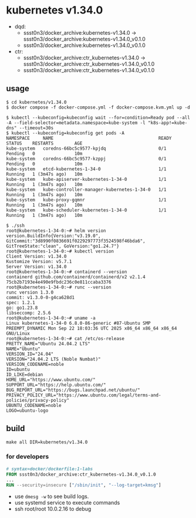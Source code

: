 # kubernetes v1.34.0

* dqd:
  * ssst0n3/docker_archive:kubernetes-v1.34.0 -> ssst0n3/docker_archive:kubernetes-v1.34.0_v0.1.0
  * ssst0n3/docker_archive:kubernetes-v1.34.0_v0.1.0
* ctr:
  * ssst0n3/docker_archive:ctr_kubernetes-v1.34.0 -> ssst0n3/docker_archive:ctr_kubernetes-v1.34.0_v0.1.0
  * ssst0n3/docker_archive:ctr_kubernetes-v1.34.0_v0.1.0

## usage

```shell
$ cd kubernetes/v1.34.0
$ docker compose -f docker-compose.yml -f docker-compose.kvm.yml up -d
```

```shell
$ kubectl --kubeconfig=kubeconfig wait --for=condition=Ready pod --all -A --field-selector=metadata.namespace=kube-system -l "k8s-app!=kube-dns" --timeout=30s
$ kubectl --kubeconfig=kubeconfig get pods -A
NAMESPACE     NAME                                        READY   STATUS    RESTARTS        AGE
kube-system   coredns-66bc5c9577-kpjdq                    0/1     Pending   0               10m
kube-system   coredns-66bc5c9577-kzppj                    0/1     Pending   0               10m
kube-system   etcd-kubernetes-1-34-0                      1/1     Running   1 (3m47s ago)   10m
kube-system   kube-apiserver-kubernetes-1-34-0            1/1     Running   1 (3m47s ago)   10m
kube-system   kube-controller-manager-kubernetes-1-34-0   1/1     Running   1 (3m47s ago)   10m
kube-system   kube-proxy-gqmnr                            1/1     Running   1 (3m47s ago)   10m
kube-system   kube-scheduler-kubernetes-1-34-0            1/1     Running   1 (3m47s ago)   10m
```

```shell
$ ./ssh
root@kubernetes-1-34-0:~# helm version
version.BuildInfo{Version:"v3.19.0", GitCommit:"3d8990f0836691f0229297773f3524598f46bda6", GitTreeState:"clean", GoVersion:"go1.24.7"}
root@kubernetes-1-34-0:~# kubectl version
Client Version: v1.34.0
Kustomize Version: v5.7.1
Server Version: v1.34.0
root@kubernetes-1-34-0:~# containerd --version
containerd github.com/containerd/containerd/v2 v2.1.4 75cb2b7193e4e490e9fbdc236c0e811ccaba3376
root@kubernetes-1-34-0:~# runc --version
runc version 1.3.0
commit: v1.3.0-0-g4ca628d1
spec: 1.2.1
go: go1.23.8
libseccomp: 2.5.6
root@kubernetes-1-34-0:~# uname -a
Linux kubernetes-1-34-0 6.8.0-86-generic #87-Ubuntu SMP PREEMPT_DYNAMIC Mon Sep 22 18:03:36 UTC 2025 x86_64 x86_64 x86_64 GNU/Linux
root@kubernetes-1-34-0:~# cat /etc/os-release 
PRETTY_NAME="Ubuntu 24.04.2 LTS"
NAME="Ubuntu"
VERSION_ID="24.04"
VERSION="24.04.2 LTS (Noble Numbat)"
VERSION_CODENAME=noble
ID=ubuntu
ID_LIKE=debian
HOME_URL="https://www.ubuntu.com/"
SUPPORT_URL="https://help.ubuntu.com/"
BUG_REPORT_URL="https://bugs.launchpad.net/ubuntu/"
PRIVACY_POLICY_URL="https://www.ubuntu.com/legal/terms-and-policies/privacy-policy"
UBUNTU_CODENAME=noble
LOGO=ubuntu-logo
```

## build

```shell
make all DIR=kubernetes/v1.34.0
```


### for developers

```dockerfile
# syntax=docker/dockerfile:1-labs
FROM ssst0n3/docker_archive:ctr_kubernetes-v1.34.0_v0.1.0
...
RUN --security=insecure ["/sbin/init", "--log-target=kmsg"]
```

* use `dmesg -w` to see build logs.
* use systemd service to execute commands
* ssh root/root 10.0.2.16 to debug
